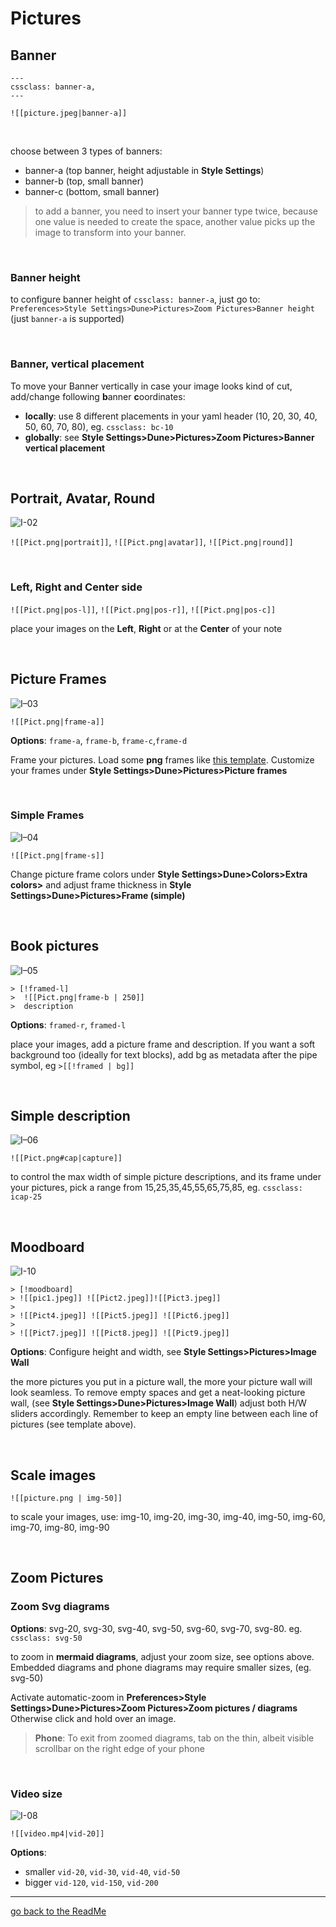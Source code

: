 # Pictures
## Banner

```
---
cssclass: banner-a,
---
```
`![[picture.jpeg|banner-a]]`

<br>

choose between 3 types of banners:

- banner-a (top banner, height adjustable in **Style Settings**)
- banner-b (top, small banner)
- banner-c (bottom, small banner)

>to add a banner, you need to insert your banner type twice, because one value is needed to create the space, another value picks up the image to transform into your banner.

<br>

### Banner height
to configure banner height of `cssclass: banner-a`, just go to: `Preferences>Style Settings>Dune>Pictures>Zoom Pictures>Banner height` (just `banner-a` is supported)

<br>

### Banner, vertical placement

To move your Banner vertically in case your image looks kind of cut, add/change following **b**anner **c**oordinates: 
- **locally**: use 8 different placements in your yaml header (10, 20, 30, 40, 50, 60, 70, 80), eg. `cssclass: bc-10` 
- **globally**: see **Style Settings>Dune>Pictures>Zoom Pictures>Banner vertical placement** 

<br>

## Portrait, Avatar, Round

![I-02](https://user-images.githubusercontent.com/48620536/222981873-06037136-9876-45eb-b0a8-468ed5227443.png)

`![[Pict.png|portrait]]`, `![[Pict.png|avatar]]`,  `![[Pict.png|round]]`

<br>

### Left, Right and Center side

`![[Pict.png|pos-l]]`, `![[Pict.png|pos-r]]`, `![[Pict.png|pos-c]]`

place your images on the **Left**, **Right** or at the **Center** of your note

<br>

## Picture Frames

![I–03](https://user-images.githubusercontent.com/48620536/222982094-4943ac34-34be-4587-8365-78408b671aff.png)

`![[Pict.png|frame-a]]` 

**Options**: `frame-a`, `frame-b`, `frame-c`,`frame-d`

Frame your pictures. Load some **png** frames like [this template](https://pngimg.com/image/91008). Customize your frames under **Style Settings>Dune>Pictures>Picture frames**

<br>

### Simple Frames

![I–04](https://user-images.githubusercontent.com/48620536/222982126-2f17ba6c-9df1-4d13-8bad-9738f3072cc6.png)

`![[Pict.png|frame-s]]`
 
Change picture frame colors under **Style Settings>Dune>Colors>Extra colors>** and adjust frame thickness in **Style Settings>Dune>Pictures>Frame (simple)**


<br>

## Book pictures

![I–05](https://user-images.githubusercontent.com/48620536/222982159-2f481d4c-634e-491f-9ac6-8b73ecbda539.png)

```
> [!framed-l] 
>  ![[Pict.png|frame-b | 250]]
>  description
```
**Options**: `framed-r`, `framed-l`

place your images, add a picture frame and description. 
If you want a soft background too (ideally for text blocks), add bg as metadata after the pipe symbol, eg `>[[!framed | bg]]`  

<br>

## Simple description

![I–06](https://user-images.githubusercontent.com/48620536/222982200-63caf748-6a65-42e3-a927-f262103943e6.png)

`![[Pict.png#cap|capture]]`

to control the max width of simple picture descriptions, and its frame under your pictures, pick a range from 15,25,35,45,55,65,75,85, eg. `cssclass: icap-25`

<br>

## Moodboard

![I-10](https://user-images.githubusercontent.com/48620536/223212661-17a473b1-8151-4aac-b558-42c7fafe59a1.jpg)

```
> [!moodboard]
> ![[pic1.jpeg]] ![[Pict2.jpeg]]![[Pict3.jpeg]]
> 
> ![[Pict4.jpeg]] ![[Pict5.jpeg]] ![[Pict6.jpeg]] 
> 
> ![[Pict7.jpeg]] ![[Pict8.jpeg]] ![[Pict9.jpeg]] 
```

**Options**: Configure height and width, see **Style Settings>Pictures>Image Wall**

the more pictures you put in a picture wall, the more your picture wall will look seamless. To remove empty spaces and get a neat-looking picture wall, (see **Style Settings>Dune>Pictures>Image Wall**) adjust both H/W sliders accordingly. Remember to keep an empty line between each line of pictures (see template above).

<br>

## Scale images
`![[picture.png | img-50]]`

to scale your images, use: img-10, img-20, img-30, img-40, img-50, img-60, img-70, img-80, img-90

<br>

## Zoom Pictures
### Zoom Svg diagrams


**Options**: svg-20, svg-30, svg-40, svg-50, svg-60, svg-70, svg-80. eg. `cssclass: svg-50` 

to zoom in **mermaid diagrams**, adjust your zoom size, see options above. Embedded diagrams and phone diagrams may require smaller sizes, (eg. svg-50) 

Activate automatic-zoom in **Preferences>Style Settings>Dune>Pictures>Zoom Pictures>Zoom pictures / diagrams**
Otherwise click and hold over an image.

>**Phone**: To exit from zoomed diagrams, tab on the thin, albeit visible scrollbar on the right edge of your phone


<br>

### Video size 

![I-08](https://user-images.githubusercontent.com/48620536/222982358-5d0eefcd-435a-4871-b73f-dcb46f973c96.png)

`![[video.mp4|vid-20]] `

**Options**: 
<br>
- smaller `vid-20`, `vid-30`, `vid-40`, `vid-50`
- bigger `vid-120`, `vid-150`, `vid-200`


---
[go back to the ReadMe](https://github.com/Jopp-gh/Obsidian-Dune84/tree/main)
